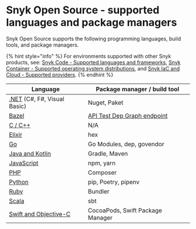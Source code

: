 # Snyk Open Source - supported languages and package managers

Snyk Open Source supports the following programming languages, build tools, and package managers.

{% hint style="info" %}
For environments supported with other Snyk products, see: [Snyk Code - Supported languages and frameworks](../../snyk-code/snyk-code-language-and-framework-support.md), [Snyk Container - Supported operating system distributions](../../snyk-container/how-snyk-container-works/supported-operating-system-distributions.md), and [Snyk IaC and Cloud - Supported providers](../../../scan-infrastructure/supported-iac-and-cloud-providers.md).
{% endhint %}

| **Language**                                                                                                         | **Package manager / build tool**                                                                    |
| -------------------------------------------------------------------------------------------------------------------- | --------------------------------------------------------------------------------------------------- |
| [.NET](../../supported-languages-and-frameworks/.net.md#open-source-and-licensing) (C#, F#, Visual Basic)            | Nuget, Paket                                                                                        |
| [Bazel](snyk-for-bazel.md)                                                                                           | [API Test Dep Graph endpoint](https://snyk.docs.apiary.io/#reference/test/dep-graph/test-dep-graph) |
| [C / C++](../../supported-languages-and-frameworks/c-c++.md#open-source-and-licensing)                               | N/A                                                                                                 |
| [Elixir](snyk-for-elixir.md)                                                                                         | hex                                                                                                 |
| [Go](snyk-for-go.md)                                                                                                 | Go Modules, dep, govendor                                                                           |
| [Java and Kotlin](../../supported-languages-and-frameworks/java-and-kotlin.md#open-source-and-licensing)             | Gradle, Maven                                                                                       |
| [JavaScript](../../supported-languages-and-frameworks/javascript.md#open-source-and-licensing)                       | npm, yarn                                                                                           |
| [PHP](snyk-for-php.md)                                                                                               | Composer                                                                                            |
| [Python](snyk-for-python.md)                                                                                         | pip, Poetry, pipenv                                                                                 |
| [Ruby](snyk-for-ruby.md)                                                                                             | Bundler                                                                                             |
| [Scala](snyk-for-scala.md)                                                                                           | sbt                                                                                                 |
| [Swift and Objective-C](../../supported-languages-and-frameworks/swift-and-objective-c.md#open-source-and-licensing) | CocoaPods, Swift Package Manager                                                                    |
